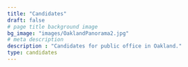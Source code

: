 ```yaml
---
title: "Candidates"
draft: false
# page title background image
bg_image: "images/OaklandPanorama2.jpg"
# meta description
description : "Candidates for public office in Oakland."
type: candidates
---
```


